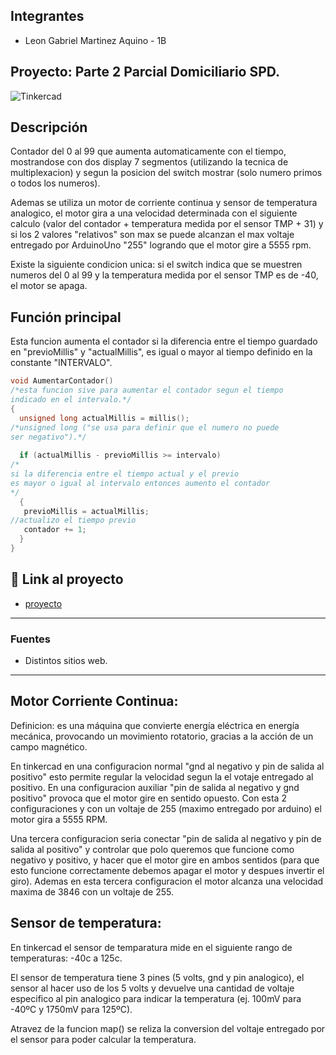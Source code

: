 ## Integrantes 
- Leon Gabriel Martinez Aquino - 1B



## Proyecto: Parte 2 Parcial Domiciliario SPD.
![Tinkercad](img/imagenP2SPD.png)


## Descripción
Contador del 0 al 99 que aumenta automaticamente con el tiempo, mostrandose con dos display 7 segmentos (utilizando la tecnica de multiplexacion) y segun la posicion del switch mostrar (solo numero primos o todos los numeros).

Ademas se utiliza un motor de corriente continua y sensor de temperatura analogico, el motor gira a una velocidad determinada con el siguiente calculo (valor del contador + temperatura medida por el sensor TMP + 31) y si los 2 valores "relativos" son max se puede alcanzan el max voltaje entregado por ArduinoUno "255" logrando que el motor gire a 5555 rpm.

Existe la siguiente condicion unica: si el switch indica que se muestren numeros del 0 al 99 y la temperatura medida por el sensor TMP es de -40, el motor se apaga.

## Función principal
Esta funcion aumenta el contador si la diferencia entre el tiempo guardado en "previoMillis" y "actualMillis", es igual o mayor al tiempo definido en la constante "INTERVALO". 

~~~ C (lenguaje en el que esta escrito)
void AumentarContador()
/*esta funcion sive para aumentar el contador segun el tiempo
indicado en el intervalo.*/
{
  unsigned long actualMillis = millis();
/*unsigned long ("se usa para definir que el numero no puede 
ser negativo").*/
  
  if (actualMillis - previoMillis >= intervalo)
/*
si la diferencia entre el tiempo actual y el previo
es mayor o igual al intervalo entonces aumento el contador
*/  
  {
   previoMillis = actualMillis;
//actualizo el tiempo previo
   contador += 1;
  }    
}
~~~

## :robot: Link al proyecto
- [proyecto](https://www.tinkercad.com/things/e1GW79EsyvE-p2-parcial-domiciliario-1b-leon-gabriel-martinez-aquino/editel?sharecode=T1NYO68wBXTzqwvMXw6FkoGEoI0u27wxiqBQMPOK10Y)

---
### Fuentes
- Distintos sitios web.
---
## Motor Corriente Continua:
Definicion: es una máquina que convierte energía eléctrica en energía mecánica, provocando un movimiento rotatorio, gracias a la acción de un campo magnético.

En tinkercad en una configuracion normal "gnd al negativo y pin de salida al positivo" esto permite regular la velocidad segun la el votaje entregado al positivo.
En una configuracion auxiliar "pin de salida al negativo y gnd positivo" provoca que el motor gire en sentido opuesto. 
Con esta 2 configuraciones y con un voltaje de 255 (maximo entregado por arduino) el motor gira a 5555 RPM.

Una tercera configuracion seria conectar "pin de salida al negativo y pin de salida al positivo" y controlar que polo queremos que funcione como negativo y positivo, y hacer que el motor gire en ambos sentidos (para que esto funcione correctamente debemos apagar el motor y despues invertir el giro).
Ademas en esta tercera configuracion el motor alcanza una velocidad maxima de 3846 con un voltaje de 255.

## Sensor de temperatura:
En tinkercad el sensor de temparatura mide en el siguiente rango de temperaturas: -40c a 125c.

El sensor de temperatura tiene 3 pines (5 volts, gnd y pin analogico), el sensor al hacer uso de los 5 volts y devuelve una cantidad de voltaje especifico al pin analogico para indicar la temperatura (ej. 100mV para -40ºC y 1750mV para 125ºC).

Atravez de la funcion map() se reliza la conversion del voltaje entregado por el sensor para poder calcular la temperatura.




